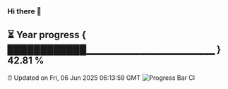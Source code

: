 ### Hi there 👋
⏳ Year progress { ████████████▁▁▁▁▁▁▁▁▁▁▁▁▁▁▁▁▁▁ } 42.81 %
---
⏰ Updated on Fri, 06 Jun 2025 06:13:59 GMT
![Progress Bar CI](https://github.com/Moyi321/Moyi321/workflows/Progress%20Bar%20CI/badge.svg)
